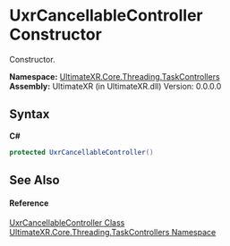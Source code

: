 # UxrCancellableController Constructor 
 

Constructor.

**Namespace:**&nbsp;<a href="N_UltimateXR_Core_Threading_TaskControllers">UltimateXR.Core.Threading.TaskControllers</a><br />**Assembly:**&nbsp;UltimateXR (in UltimateXR.dll) Version: 0.0.0.0

## Syntax

**C#**<br />
``` C#
protected UxrCancellableController()
```


## See Also


#### Reference
<a href="T_UltimateXR_Core_Threading_TaskControllers_UxrCancellableController">UxrCancellableController Class</a><br /><a href="N_UltimateXR_Core_Threading_TaskControllers">UltimateXR.Core.Threading.TaskControllers Namespace</a><br />